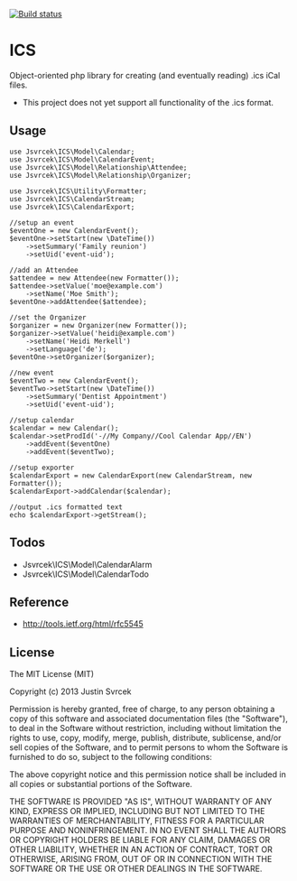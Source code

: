 [![Build status](https://travis-ci.org/jasvrcek/ICS.svg?branch=master)](https://travis-ci.org/jasvrcek/ICS)

ICS
===

Object-oriented php library for creating (and eventually reading) .ics iCal files.

* This project does not yet support all functionality of the .ics format.

## Usage

	use Jsvrcek\ICS\Model\Calendar;
	use Jsvrcek\ICS\Model\CalendarEvent;
	use Jsvrcek\ICS\Model\Relationship\Attendee;
	use Jsvrcek\ICS\Model\Relationship\Organizer;
	
	use Jsvrcek\ICS\Utility\Formatter;
	use Jsvrcek\ICS\CalendarStream;
	use Jsvrcek\ICS\CalendarExport;
	
	//setup an event
	$eventOne = new CalendarEvent();
	$eventOne->setStart(new \DateTime())
		->setSummary('Family reunion')
		->setUid('event-uid');
		
	//add an Attendee
	$attendee = new Attendee(new Formatter());
	$attendee->setValue('moe@example.com')
		->setName('Moe Smith');
	$eventOne->addAttendee($attendee);
	
	//set the Organizer
	$organizer = new Organizer(new Formatter());
	$organizer->setValue('heidi@example.com')
		->setName('Heidi Merkell')
		->setLanguage('de');
	$eventOne->setOrganizer($organizer);
	
	//new event
	$eventTwo = new CalendarEvent();
	$eventTwo->setStart(new \DateTime())
		->setSummary('Dentist Appointment')
		->setUid('event-uid');
	
	//setup calendar
	$calendar = new Calendar();
	$calendar->setProdId('-//My Company//Cool Calendar App//EN')
		->addEvent($eventOne)
		->addEvent($eventTwo);
	
	//setup exporter
	$calendarExport = new CalendarExport(new CalendarStream, new Formatter());
	$calendarExport->addCalendar($calendar);
	
	//output .ics formatted text
	echo $calendarExport->getStream();

## Todos

* Jsvrcek\ICS\Model\CalendarAlarm
* Jsvrcek\ICS\Model\CalendarTodo

## Reference
 
 * http://tools.ietf.org/html/rfc5545

## License

The MIT License (MIT)

Copyright (c) 2013 Justin Svrcek

Permission is hereby granted, free of charge, to any person obtaining a copy
of this software and associated documentation files (the "Software"), to deal
in the Software without restriction, including without limitation the rights
to use, copy, modify, merge, publish, distribute, sublicense, and/or sell
copies of the Software, and to permit persons to whom the Software is
furnished to do so, subject to the following conditions:

The above copyright notice and this permission notice shall be included in
all copies or substantial portions of the Software.

THE SOFTWARE IS PROVIDED "AS IS", WITHOUT WARRANTY OF ANY KIND, EXPRESS OR
IMPLIED, INCLUDING BUT NOT LIMITED TO THE WARRANTIES OF MERCHANTABILITY,
FITNESS FOR A PARTICULAR PURPOSE AND NONINFRINGEMENT. IN NO EVENT SHALL THE
AUTHORS OR COPYRIGHT HOLDERS BE LIABLE FOR ANY CLAIM, DAMAGES OR OTHER
LIABILITY, WHETHER IN AN ACTION OF CONTRACT, TORT OR OTHERWISE, ARISING FROM,
OUT OF OR IN CONNECTION WITH THE SOFTWARE OR THE USE OR OTHER DEALINGS IN
THE SOFTWARE.
